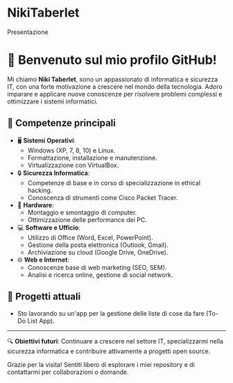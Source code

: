 # NikiTaberlet
Presentazione

# 👋 Benvenuto sul mio profilo GitHub!

Mi chiamo **Niki Taberlet**, sono un appassionato di informatica e sicurezza IT, con una forte motivazione a crescere nel mondo della tecnologia. Adoro imparare e applicare nuove conoscenze per risolvere problemi complessi e ottimizzare i sistemi informatici.

## 🌟 Competenze principali
- 🖥️ **Sistemi Operativi**:
  - Windows (XP, 7, 8, 10) e Linux.
  - Formattazione, installazione e manutenzione.
  - Virtualizzazione con VirtualBox.
- 🔒 **Sicurezza Informatica**:
  - Competenze di base e in corso di specializzazione in ethical hacking.
  - Conoscenza di strumenti come Cisco Packet Tracer.
- 🔧 **Hardware**:
  - Montaggio e smontaggio di computer.
  - Ottimizzazione delle performance dei PC.
- 💻 **Software e Ufficio**:
  - Utilizzo di Office (Word, Excel, PowerPoint).
  - Gestione della posta elettronica (Outlook, Gmail).
  - Archiviazione su cloud (Google Drive, OneDrive).
- 🌐 **Web e Internet**:
  - Conoscenze base di web marketing (SEO, SEM).
  - Analisi e ricerca online, gestione di social network.

## 🚀 Progetti attuali
- Sto lavorando su un'app per la gestione delle liste di cose da fare (To-Do List App).

---

🔍 **Obiettivi futuri**: Continuare a crescere nel settore IT, specializzarmi nella sicurezza informatica e contribuire attivamente a progetti open source.

Grazie per la visita! Sentiti libero di esplorare i miei repository e di contattarmi per collaborazioni o domande.
